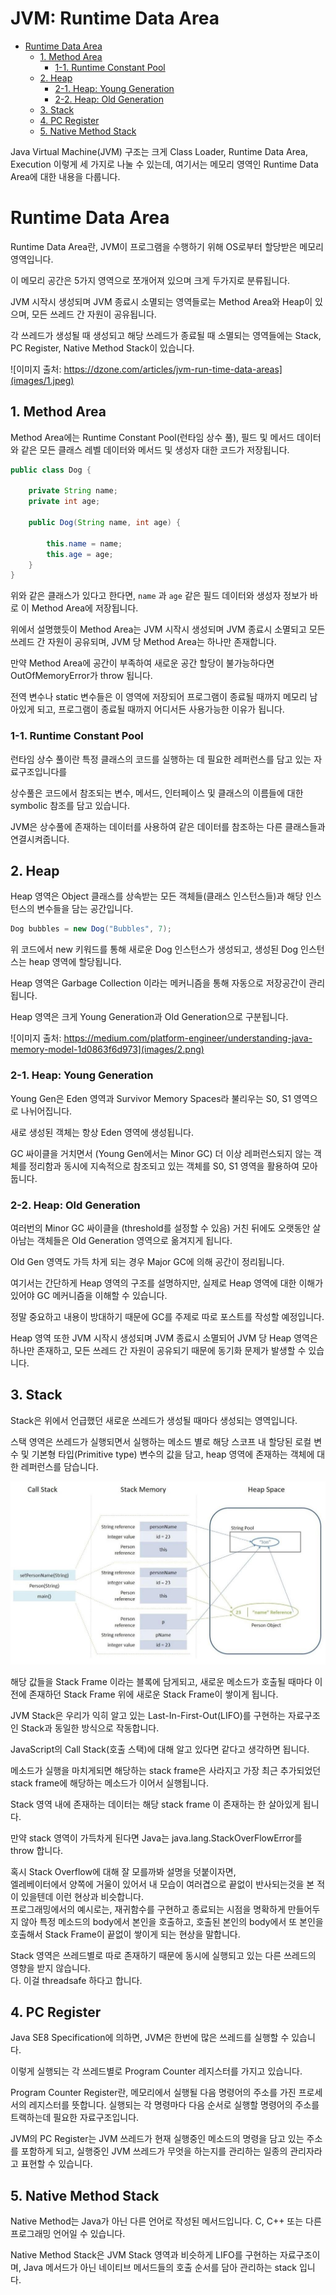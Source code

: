 # JVM: Runtime Data Area

- [Runtime Data Area](#runtime-data-area)
  - [1. Method Area](#1-method-area)
    - [1-1. Runtime Constant Pool](#1-1-runtime-constant-pool)
  - [2. Heap](#2-heap)
    - [2-1. Heap: Young Generation](#2-1-heap-young-generation)
    - [2-2. Heap: Old Generation](#2-2-heap-old-generation)
  - [3. Stack](#3-stack)
  - [4. PC Register](#4-pc-register)
  - [5. Native Method Stack](#5-native-method-stack)

Java Virtual Machine(JVM) 구조는 크게 Class Loader, Runtime Data Area, Execution 이렇게 세 가지로 나눌 수 있는데, 여기서는 메모리 영역인 Runtime Data Area에 대한 내용을 다룹니다.

# Runtime Data Area

Runtime Data Area란, JVM이 프로그램을 수행하기 위해 OS로부터 할당받은 메모리 영역입니다.

이 메모리 공간은 5가지 영역으로 쪼개어져 있으며 크게 두가지로 분류됩니다.

JVM 시작시 생성되며 JVM 종료시 소멸되는 영역들로는 Method Area와 Heap이 있으며, 모든 쓰레드 간 자원이 공유됩니다.

각 쓰레드가 생성될 때 생성되고 해당 쓰레드가 종료될 때 소멸되는 영역들에는 Stack, PC Register, Native Method Stack이 있습니다.

![이미지 출처: https://dzone.com/articles/jvm-run-time-data-areas](images/1.jpeg)

## 1. Method Area

Method Area에는 Runtime Constant Pool(런타임 상수 풀), 필드 및 메서드 데이터와 같은 모든 클래스 레벨 데이터와 메서드 및 생성자 대한 코드가 저장됩니다.

```java
public class Dog {

    private String name;
    private int age;

    public Dog(String name, int age) {

        this.name = name;
        this.age = age;
    }
}
```

위와 같은 클래스가 있다고 한다면, `name` 과 `age` 같은 필드 데이터와 생성자 정보가 바로 이 Method Area에 저장됩니다.

위에서 설명했듯이 Method Area는 JVM 시작시 생성되며 JVM 종료시 소멸되고 모든 쓰레드 간 자원이 공유되며, JVM 당 Method Area는 하나만 존재합니다.

만약 Method Area에 공간이 부족하여 새로운 공간 할당이 불가능하다면 OutOfMemoryError가 throw 됩니다.

전역 변수나 static 변수들은 이 영역에 저장되어 프로그램이 종료될 때까지 메모리 남아있게 되고, 프로그램이 종료될 때까지 어디서든 사용가능한 이유가 됩니다.

### 1-1. Runtime Constant Pool

런타임 상수 풀이란 특정 클래스의 코드를 실행하는 데 필요한 레퍼런스를 담고 있는 자료구조입니다를

상수풀은 코드에서 참조되는 변수, 메서드, 인터페이스 및 클래스의 이름들에 대한 symbolic 참조를 담고 있습니다.

JVM은 상수풀에 존재하는 데이터를 사용하여 같은 데이터를 참조하는 다른 클래스들과 연결시켜줍니다.

## 2. Heap

Heap 영역은 Object 클래스를 상속받는 모든 객체들(클래스 인스턴스들)과 해당 인스턴스의 변수들을 담는 공간입니다.

```java
Dog bubbles = new Dog("Bubbles", 7);
```

위 코드에서 new 키워드를 통해 새로운 Dog 인스턴스가 생성되고, 생성된 Dog 인스턴스는 heap 영역에 할당됩니다.

Heap 영역은 Garbage Collection 이라는 메커니즘을 통해 자동으로 저장공간이 관리됩니다.

Heap 영역은 크게 Young Generation과 Old Generation으로 구분됩니다.

![이미지 출처: https://medium.com/platform-engineer/understanding-java-memory-model-1d0863f6d973](images/2.png)

### 2-1. Heap: Young Generation

Young Gen은 Eden 영역과 Survivor Memory Spaces라 불리우는 S0, S1 영역으로 나뉘어집니다.

새로 생성된 객체는 항상 Eden 영역에 생성됩니다.

GC 싸이클을 거치면서 (Young Gen에서는 Minor GC) 더 이상 레퍼런스되지 않는 객체를 정리함과 동시에 지속적으로 참조되고 있는 객체를 S0, S1 영역을 활용하여 모아둡니다.

### 2-2. Heap: Old Generation

여러번의 Minor GC 싸이클을 (threshold를 설정할 수 있음) 거친 뒤에도 오랫동안 살아남는 객체들은 Old Generation 영역으로 옮겨지게 됩니다.

Old Gen 영역도 가득 차게 되는 경우 Major GC에 의해 공간이 정리됩니다.

여기서는 간단하게 Heap 영역의 구조를 설명하지만, 실제로 Heap 영역에 대한 이해가 있어야 GC 메커니즘을 이해할 수 있습니다.

정말 중요하고 내용이 방대하기 때문에 GC를 주제로 따로 포스트를 작성할 예정입니다.

Heap 영역 또한 JVM 시작시 생성되며 JVM 종료시 소멸되어 JVM 당 Heap 영역은 하나만 존재하고, 모든 쓰레드 간 자원이 공유되기 때문에 동기화 문제가 발생할 수 있습니다.

## 3. Stack

Stack은 위에서 언급했던 새로운 쓰레드가 생성될 때마다 생성되는 영역입니다.

스택 영역은 쓰레드가 실행되면서 실행하는 메소드 별로 해당 스코프 내 할당된 로컬 변수 및 기본형 타입(Primitive type) 변수의 값을 담고, heap 영역에 존재하는 객체에 대한 레퍼런스를 담습니다.

![이미지 출처: baeldung.com](images/3.jpeg)

해당 값들을 Stack Frame 이라는 블록에 담게되고, 새로운 메소드가 호출될 때마다 이전에 존재하던 Stack Frame 위에 새로운 Stack Frame이 쌓이게 됩니다.

JVM Stack은 우리가 익히 알고 있는 Last-In-First-Out(LIFO)를 구현하는 자료구조인 Stack과 동일한 방식으로 작동합니다.

JavaScript의 Call Stack(호출 스택)에 대해 알고 있다면 같다고 생각하면 됩니다.

메소드가 실행을 마치게되면 해당하는 stack frame은 사라지고 가장 최근 추가되었던 stack frame에 해당하는 메소드가 이어서 실행됩니다.

Stack 영역 내에 존재하는 데이터는 해당 stack frame 이 존재하는 한 살아있게 됩니다.

만약 stack 영역이 가득차게 된다면 Java는 java.lang.StackOverFlowError를 throw 합니다.

혹시 Stack Overflow에 대해 잘 모를까봐 설명을 덧붙이자면,  
엘레베이터에서 양쪽에 거울이 있어서 내 모습이 여러겹으로 끝없이 반사되는것을 본 적이 있을텐데 이런 현상과 비슷합니다.  
프로그래밍에서의 예시로는, 재귀함수를 구현하고 종료되는 시점을 명확하게 만들어두지 않아 특정 메소드의 body에서 본인을 호출하고, 호출된 본인의 body에서 또 본인을 호출해서 Stack Frame이 끝없이 쌓이게 되는 현상을 말합니다.

Stack 영역은 쓰레드별로 따로 존재하기 때문에 동시에 실행되고 있는 다른 쓰레드의 영향을 받지 않습니다.  
다. 이걸 threadsafe 하다고 합니다.

## 4. PC Register

Java SE8 Specification에 의하면, JVM은 한번에 많은 쓰레드를 실행할 수 있습니다.

이렇게 실행되는 각 쓰레드별로 Program Counter 레지스터를 가지고 있습니다.

Program Counter Register란, 메모리에서 실행될 다음 명령어의 주소를 가진 프로세서의 레지스터를 뜻합니다. 실행되는 각 명령마다 다음 순서로 실행할 명령어의 주소를 트랙하는데 필요한 자료구조입니다.

JVM의 PC Register는 JVM 쓰레드가 현재 실행중인 메소드의 명령을 담고 있는 주소를 포함하게 되고, 실행중인 JVM 쓰레드가 무엇을 하는지를 관리하는 일종의 관리자라고 표현할 수 있습니다.

## 5. Native Method Stack

Native Method는 Java가 아닌 다른 언어로 작성된 메서드입니다. C, C++ 또는 다른 프로그래밍 언어일 수 있습니다.

Native Method Stack은 JVM Stack 영역과 비슷하게 LIFO를 구현하는 자료구조이며, Java 메서드가 아닌 네이티브 메서드들의 호출 순서를 담아 관리하는 stack 입니다.
